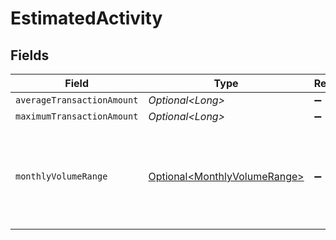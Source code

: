 # EstimatedActivity


## Fields

| Field                                                                              | Type                                                                               | Required                                                                           | Description                                                                        |
| ---------------------------------------------------------------------------------- | ---------------------------------------------------------------------------------- | ---------------------------------------------------------------------------------- | ---------------------------------------------------------------------------------- |
| `averageTransactionAmount`                                                         | *Optional\<Long>*                                                                  | :heavy_minus_sign:                                                                 | N/A                                                                                |
| `maximumTransactionAmount`                                                         | *Optional\<Long>*                                                                  | :heavy_minus_sign:                                                                 | N/A                                                                                |
| `monthlyVolumeRange`                                                               | [Optional\<MonthlyVolumeRange>](../../models/components/MonthlyVolumeRange.md)     | :heavy_minus_sign:                                                                 | The low value in each range is included. The high value in each range is excluded. |